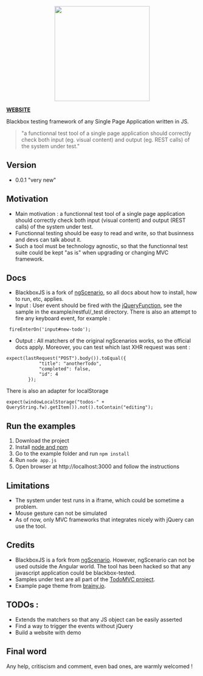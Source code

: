 
<p align="center">
  <img height="250" src="http://farm6.staticflickr.com/5496/12103213234_8e952cb882.jpg">
</p>



__[WEBSITE](http://davidb583.github.io/BlackboxJS)__

Blackbox testing framework of any Single Page Application written in JS.

> "a functionnal test tool of a single page application should correctly check both 
> input (eg. visual content) and 
> output (eg. REST calls) 
> of the system under test."

## Version

 - 0.0.1 "very new"


## Motivation


- Main motivation : a functionnal test tool of a single page application should correctly check both input (visual content) and output (REST calls) of the system under test.
- Functionnal testing should be easy to read and write, so that businness and devs can talk about it.
- Such a tool must be technology agnostic, so that the functionnal test suite could be kept "as is" when upgrading or changing MVC framework.


## Docs

- BlackboxJS is a fork of [ngScenario](https://github.com/angular/bower-angular-scenario), so all docs about how to install, how to run, etc, applies.
- Input : User event should be fired with the [jQueryFunction](http://stackoverflow.com/questions/16400720/how-to-execute-jquery-from-angular-e2e-test-scope), see the sample in the example/restful/_test directory. There is also an attempt to fire any keyboard event, for example :

~~~.language-javascript
 fireEnterOn('input#new-todo');
~~~

- Output : All matchers of the original ngScenarios works, so the official docs apply. Moreover, you can test which last XHR request was sent :

~~~.language-javascript
expect(lastRequest("POST").body()).toEqual({
            "title": "anotherTodo",
            "completed": false,
            "id": 4
        });
~~~

There is also an adapter for localStorage
~~~.language-javascript
expect(windowLocalStorage("todos-" + QueryString.fw).getItem()).not().toContain("editing");
~~~


## Run the examples
1. Download the project
2. Install [node and npm](http://www.nodejs.org)
3. Go to the example folder and run `npm install` 
4. Run `node app.js` 
4. Open browser at http://localhost:3000 and follow the instructions

## Limitations

- The system under test runs in a iframe, which could be sometime a problem.
- Mouse gesture can not be simulated
- As of now, only MVC frameworks that integrates nicely with jQuery can use the tool.

## Credits

- BlackboxJS is a fork from [ngScenario](https://github.com/angular/bower-angular-scenario). However, ngScenario can not be used outside the Angular world. The tool has been hacked so that any javascript application could be blackbox-tested.
- Samples under test are all part of the [TodoMVC project](http://todomvc.com/).
- Example page theme from [brainy.io](http://brainy.io).

## TODOs :

- Extends the matchers so that any JS object can be easily asserted
- Find a way to trigger the events without jQuery
- Build a website with demo

## Final word

Any help, critiscism and comment, even bad ones, are warmly welcomed !